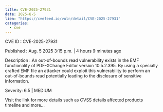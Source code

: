 ```yaml
--- 
title: CVE-2025-27931
date: 2025-8-5
lien: "https://cvefeed.io/vuln/detail/CVE-2025-27931"
categories:
  - cve
---
```


CVE ID : CVE-2025-27931

Published :  Aug. 5
2025
3:15 p.m. | 4 hours
9 minutes ago

Description : An out-of-bounds read vulnerability exists in the EMF functionality of PDF-XChange Editor version 10.5.2.395.  By using a specially crafted EMF file
an attacker could exploit this vulnerability to perform an out-of-bounds read
potentially leading to the disclosure of sensitive information.

Severity: 6.5 | MEDIUM

Visit the link for more details
such as CVSS details
affected products
timeline
and more...
